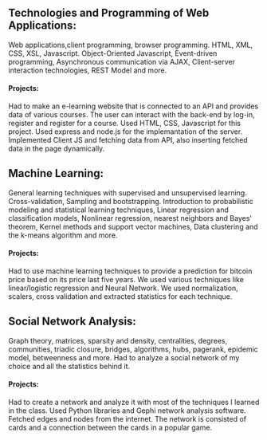 ## Technologies and Programming of Web Applications: 
Web applications,client programming, browser programming. HTML, XML, CSS, XSL, Javascript. Object-Oriented Javascript, Event-driven programming, Asynchronous communication via AJAX, Client-server interaction technologies, REST Model and more.
#### Projects: 
Had to make an e-learning website that is connected to an API and provides data of various courses. The user can interact with the back-end by log-in, register and register for a course. Used HTML, CSS, Javascript for this project. Used express and node.js for the implemantation of the server. Implemented Client JS and fetching data from API, also inserting fetched data in the page dynamically.

## Machine Learning: 
General learning techniques with supervised and unsupervised learning. Cross-validation, Sampling and bootstrapping. Introduction to probabilistic modeling and statistical learning techniques, Linear regression and classification models, Nonlinear regression, nearest neighbors and Bayes'
theorem, Κernel methods and support vector machines, Data clustering and the k-means algorithm and more.
#### Projects: 
Had to use machine learning techniques to provide a prediction for bitcoin price based on its price last five years. We used various techniques like linear/logistic regression and Neural Network. We used normalization, scalers, cross validation and extracted statistics for each technique.   

## Social Network Analysis: 
Graph theory, matrices, sparsity and density, centralities, degrees, communities, triadic closure, bridges, algorithms, hubs, pagerank, epidemic model, betweenness and more. Had to analyze a social network of my choice and all the statistics behind it. 
#### Projects: 
Had to create a network and analyze it with most of the techniques I learned in the class. Used Python libraries and Gephi network analysis software. Fetched edges and nodes from the internet. The network is consisted of cards and a connection between the cards in a popular game.
